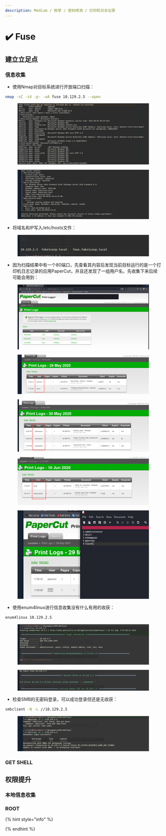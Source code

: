 ```yaml
---
description: Medium / 枚举 / 密码喷洒 / 打印机日志记录
---
```


# ✔️ Fuse

## 建立立足点

### 信息收集

* 使用Nmap对目标系统进行开放端口扫描：

```bash
nmap -sC -sV -p- -oA fuse 10.129.2.5 --open
```

<figure><img src="../../.gitbook/assets/1 (4).png" alt=""><figcaption></figcaption></figure>

<figure><img src="../../.gitbook/assets/2 (5).png" alt=""><figcaption></figcaption></figure>

* 将域名和IP写入/etc/hosts文件：

<figure><img src="../../.gitbook/assets/3 (2) (1).png" alt=""><figcaption></figcaption></figure>

* 因为扫描结果中有一个80端口，先查看其内容后发现当前目标运行的是一个打印机日志记录的应用PaperCut，并且还发现了一组用户名，先收集下来后续可能会用到：

<figure><img src="../../.gitbook/assets/4 (4).png" alt=""><figcaption></figcaption></figure>

<figure><img src="../../.gitbook/assets/5 (5).png" alt=""><figcaption></figcaption></figure>

<figure><img src="../../.gitbook/assets/6 (4).png" alt=""><figcaption></figcaption></figure>

<figure><img src="../../.gitbook/assets/7 (5).png" alt=""><figcaption></figcaption></figure>

<figure><img src="../../.gitbook/assets/8 (22).png" alt=""><figcaption></figcaption></figure>

* 使用enum4linux进行信息收集没有什么有用的收获：

```bash
enum4linux 10.129.2.5
```

<figure><img src="../../.gitbook/assets/9 (20).png" alt=""><figcaption></figcaption></figure>

<figure><img src="../../.gitbook/assets/10 (23).png" alt=""><figcaption></figcaption></figure>

* 检查SMB的无密码登录，可以成功登录但还是无收获：

```bash
smbclient -N -L //10.129.2.5
```

<figure><img src="../../.gitbook/assets/11 (22).png" alt=""><figcaption></figcaption></figure>













### GET SHELL











## 权限提升

### 本地信息收集













### ROOT













{% hint style="info" %}

{% endhint %}

